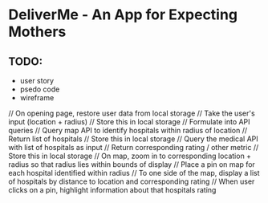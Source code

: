 # DeliverMe - An App for Expecting Mothers

## TODO:
- user story
- psedo code
- wireframe

// On opening page, restore user data from local storage
// Take the user's input (location + radius)
// Store this in local storage
// Formulate into API queries
// Query map API to identify hospitals within radius of location
// Return list of hospitals
// Store this in local storage
// Query the medical API with list of hospitals as input
// Return corresponding rating / other metric
// Store this in local storage
// On map, zoom in to corresponding location + radius so that radius lies within bounds of display
// Place a pin on map for each hospital identified within radius
// To one side of the map, display a list of hospitals by distance to location and corresponding rating
// When user clicks on a pin, highlight information about that hospitals rating
